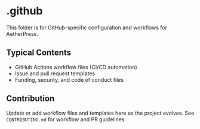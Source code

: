 # .github

This folder is for GitHub-specific configuration and workflows for AetherPress.

## Typical Contents

- GitHub Actions workflow files (CI/CD automation)
- Issue and pull request templates
- Funding, security, and code of conduct files

## Contribution

Update or add workflow files and templates here as the project evolves. See `CONTRIBUTING.md` for workflow and PR guidelines.
